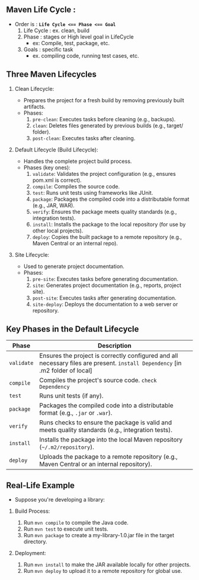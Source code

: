 ## Maven Life Cycle :

- Order is : **`Life Cycle <== Phase <== Goal`**
     1. Life Cycle : ex. clean, build
     2. Phase : stages or High level goal in LifeCycle 
         - ex: Compile, test, package, etc.
    3. Goals : specific task 
        - ex. compiling code, running test cases, etc.
## Three Maven Lifecycles
1. Clean Lifecycle: 
    - Prepares the project for a fresh build by removing previously built artifacts.
    - Phases:
        1. `pre-clean`: Executes tasks before cleaning (e.g., backups).
        1. `clean`: Deletes files generated by previous builds (e.g., target/ folder).
        1. `post-clean`: Executes tasks after cleaning.
2. Default Lifecycle (Build Lifecycle): 

    - Handles the complete project build process.
    - Phases (key ones):
        1. `validate`: Validates the project configuration (e.g., ensures pom.xml is correct).
        1. `compile`: Compiles the source code.
        1. `test`: Runs unit tests using frameworks like JUnit.
        1. `package`: Packages the compiled code into a distributable format (e.g., JAR, WAR).
        1. `verify`: Ensures the package meets quality standards (e.g., integration tests).
        1. `install`: Installs the package to the local repository (for use by other local projects).
        1. `deploy`: Copies the built package to a remote repository (e.g., Maven Central or an internal repo).
3. Site Lifecycle: 
    - Used to generate project documentation.
    - Phases:
        1. `pre-site`: Executes tasks before generating documentation.
        1. `site`: Generates project documentation (e.g., reports, project site).
        1. `post-site`: Executes tasks after generating documentation.
        1. `site-deploy`: Deploys the documentation to a web server or repository.

## Key Phases in the Default Lifecycle
| **Phase**  | **Description**     |
|------------|--------------------|
| `validate` | Ensures the project is correctly configured and all necessary files are present.  `install Dependency` [in .m2 folder of local] |
| `compile`  | Compiles the project's source code. `check Dependency`   |
| `test`     | Runs unit tests (if any).   |
| `package`  | Packages the compiled code into a distributable format (e.g., `.jar` or `.war`).   |
| `verify`   | Runs checks to ensure the package is valid and meets quality standards (e.g., integration tests). |
| `install`  | Installs the package into the local Maven repository (`~/.m2/repository`).   |
| `deploy`   | Uploads the package to a remote repository (e.g., Maven Central or an internal repository). |


## Real-Life Example
- Suppose you're developing a library:
1. Build Process:
   1. Run `mvn compile` to compile the Java code.
   1. Run `mvn test` to execute unit tests.
   1. Run `mvn package` to create a my-library-1.0.jar file in the target directory.

2. Deployment:
   1. Run `mvn install` to make the JAR available locally for other projects.
   1. Run `mvn deploy` to upload it to a remote repository for global use.